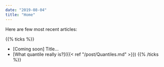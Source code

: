 ```yaml
---
date: "2019-08-04"
title: "Home"
---
```


Here are few most recent articles:

{{% ticks %}}
* [Coming soon] Title...
* [What quantile really is?]({{< ref "/post/Quantiles.md" >}})
{{% /ticks %}}

